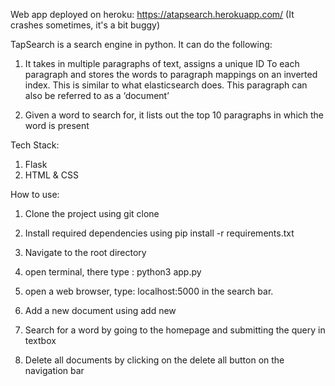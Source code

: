 Web app deployed on heroku: https://atapsearch.herokuapp.com/ (It crashes sometimes, it's a bit buggy)


TapSearch is a search engine in python. It can do the following:
   
1.  It takes in multiple paragraphs of text, assigns a unique ID To each paragraph and stores the words to paragraph mappings on an inverted index. This is similar to what elasticsearch does. This paragraph can also be referred to as a ‘document’

2.  Given a word to search for, it lists out the top 10 paragraphs in which the word is present
  
Tech Stack:
1. Flask
2. HTML & CSS

How to use:

1. Clone the project using git clone 

2. Install required dependencies using pip install -r requirements.txt

3. Navigate to the root directory

4. open terminal, there type : python3 app.py

5. open a web browser, type: localhost:5000 in the search bar.

6. Add a new document using add new 

7. Search for a word by going to the homepage and submitting the query in textbox

8. Delete all documents by clicking on the delete all button on the navigation bar
